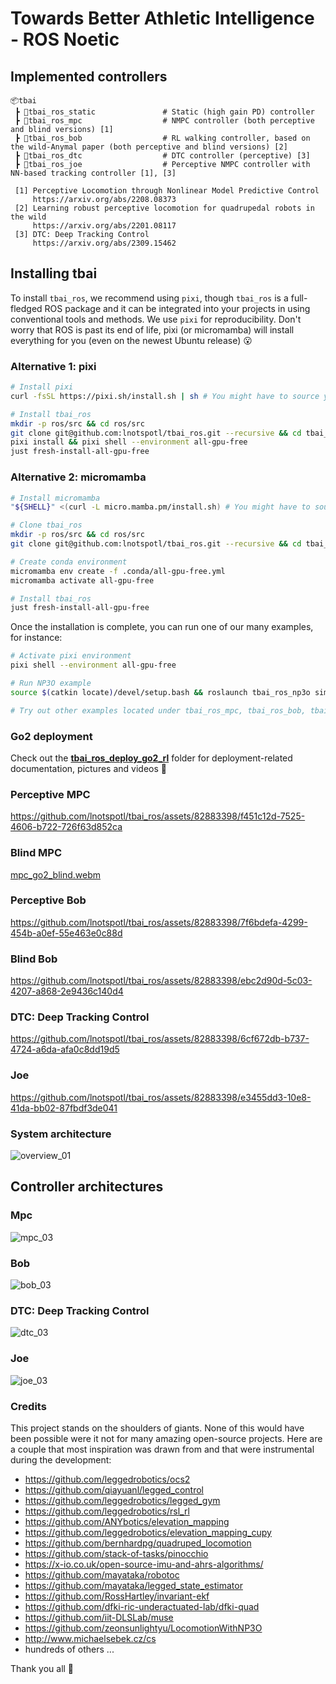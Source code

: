 # Towards Better Athletic Intelligence - ROS Noetic

## Implemented controllers

```
📦tbai
 ┣ 📂tbai_ros_static               # Static (high gain PD) controller
 ┣ 📂tbai_ros_mpc                  # NMPC controller (both perceptive and blind versions) [1]
 ┣ 📂tbai_ros_bob                  # RL walking controller, based on the wild-Anymal paper (both perceptive and blind versions) [2]
 ┣ 📂tbai_ros_dtc                  # DTC controller (perceptive) [3]
 ┣ 📂tbai_ros_joe                  # Perceptive NMPC controller with NN-based tracking controller [1], [3]

 [1] Perceptive Locomotion through Nonlinear Model Predictive Control
     https://arxiv.org/abs/2208.08373
 [2] Learning robust perceptive locomotion for quadrupedal robots in the wild
     https://arxiv.org/abs/2201.08117
 [3] DTC: Deep Tracking Control
     https://arxiv.org/abs/2309.15462
```

## Installing tbai

To install `tbai_ros`, we recommend using `pixi`, though `tbai_ros` is a full-fledged ROS package and it can be integrated into your projects in using conventional tools and methods. We use `pixi` for reproducibility. Don't worry that ROS is past its end of life, pixi (or micromamba) will install everything for you (even on the newest Ubuntu release) 😮

### Alternative 1: pixi
```bash
# Install pixi
curl -fsSL https://pixi.sh/install.sh | sh # You might have to source your config again

# Install tbai_ros
mkdir -p ros/src && cd ros/src
git clone git@github.com:lnotspotl/tbai_ros.git --recursive && cd tbai_ros
pixi install && pixi shell --environment all-gpu-free
just fresh-install-all-gpu-free
```

### Alternative 2: micromamba
```bash
# Install micromamba
"${SHELL}" <(curl -L micro.mamba.pm/install.sh) # You might have to source your config again

# Clone tbai_ros
mkdir -p ros/src && cd ros/src
git clone git@github.com:lnotspotl/tbai_ros.git --recursive && cd tbai_ros

# Create conda environment
micromamba env create -f .conda/all-gpu-free.yml
micromamba activate all-gpu-free

# Install tbai_ros
just fresh-install-all-gpu-free
```

Once the installation is complete, you can run one of our many examples, for instance:

```bash
# Activate pixi environment
pixi shell --environment all-gpu-free

# Run NP3O example
source $(catkin locate)/devel/setup.bash && roslaunch tbai_ros_np3o simple_go2.launch gui:=true

# Try out other examples located under tbai_ros_mpc, tbai_ros_bob, tbai_ros_dtc, tbai_ros_joe and tbai_ros_np3o
```

### Go2 deployment

Check out the [**tbai_ros_deploy_go2_rl**](./tbai_ros_deploy_go2/tbai_ros_deploy_go2_rl) folder for deployment-related documentation, pictures and videos 🤗


### Perceptive MPC



https://github.com/lnotspotl/tbai_ros/assets/82883398/f451c12d-7525-4606-b722-726f63d852ca




### Blind MPC



[mpc_go2_blind.webm](https://github.com/user-attachments/assets/28f11d25-4ba0-4b7a-ae3d-e8b1c1a60de6)




### Perceptive Bob



https://github.com/lnotspotl/tbai_ros/assets/82883398/7f6bdefa-4299-454b-a0ef-55e463e0c88d




### Blind Bob


https://github.com/lnotspotl/tbai_ros/assets/82883398/ebc2d90d-5c03-4207-a868-2e9436c140d4



### DTC: Deep Tracking Control


https://github.com/lnotspotl/tbai_ros/assets/82883398/6cf672db-b737-4724-a6da-afa0c8dd19d5


### Joe


https://github.com/lnotspotl/tbai_ros/assets/82883398/e3455dd3-10e8-41da-bb02-87fbdf3de041


### System architecture

![overview_01](https://github.com/lnotspotl/tbai_ros/assets/82883398/2c17f08d-6994-4982-8739-2b8246dfcb32)

## Controller architectures

### Mpc 
![mpc_03](https://github.com/lnotspotl/tbai_ros/assets/82883398/daabb2c2-8ced-4ffd-956e-35279b78563b)


### Bob

![bob_03](https://github.com/lnotspotl/tbai_ros/assets/82883398/3ea71f1c-b58c-4028-93d3-971592aa364d)


### DTC: Deep Tracking Control

![dtc_03](https://github.com/lnotspotl/tbai_ros/assets/82883398/10b3481d-7782-4a0e-ac31-24e2786c3402)

### Joe

![joe_03](https://github.com/lnotspotl/tbai_ros/assets/82883398/0139df20-d2ce-4de1-884f-ce37e770ee08)


### Credits
This project stands on the shoulders of giants.
None of this would have been possible were it not for many amazing open-source projects.
Here are a couple that most inspiration was drawn from and that were instrumental during the development:

- https://github.com/leggedrobotics/ocs2
- https://github.com/qiayuanl/legged_control
- https://github.com/leggedrobotics/legged_gym
- https://github.com/leggedrobotics/rsl_rl
- https://github.com/ANYbotics/elevation_mapping
- https://github.com/leggedrobotics/elevation_mapping_cupy
- https://github.com/bernhardpg/quadruped_locomotion
- https://github.com/stack-of-tasks/pinocchio
- https://x-io.co.uk/open-source-imu-and-ahrs-algorithms/
- https://github.com/mayataka/robotoc
- https://github.com/mayataka/legged_state_estimator
- https://github.com/RossHartley/invariant-ekf
- https://github.com/dfki-ric-underactuated-lab/dfki-quad
- https://github.com/iit-DLSLab/muse
- https://github.com/zeonsunlightyu/LocomotionWithNP3O
- http://www.michaelsebek.cz/cs
- hundreds of others ...

Thank you all 🤗
